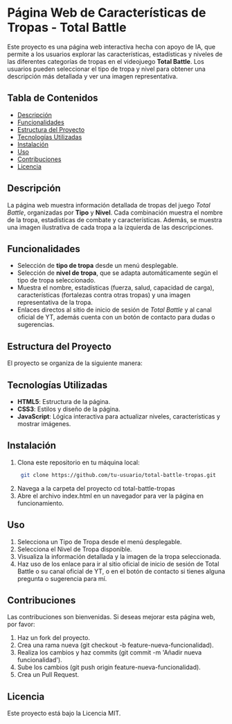 # Página Web de Características de Tropas - Total Battle

Este proyecto es una página web interactiva hecha con apoyo de IA, que permite a los usuarios explorar las características, estadísticas y niveles de las diferentes categorías de tropas en el videojuego **Total Battle**. Los usuarios pueden seleccionar el tipo de tropa y nivel para obtener una descripción más detallada y ver una imagen representativa.

## Tabla de Contenidos
- [Descripción](#descripción)
- [Funcionalidades](#funcionalidades)
- [Estructura del Proyecto](#estructura-del-proyecto)
- [Tecnologías Utilizadas](#tecnologías-utilizadas)
- [Instalación](#instalación)
- [Uso](#uso)
- [Contribuciones](#contribuciones)
- [Licencia](#licencia)

## Descripción
La página web muestra información detallada de tropas del juego *Total Battle*, organizadas por **Tipo** y **Nivel**. Cada combinación muestra el nombre de la tropa, estadísticas de combate y características. Además, se muestra una imagen ilustrativa de cada tropa a la izquierda de las descripciones.

## Funcionalidades
- Selección de **tipo de tropa** desde un menú desplegable.
- Selección de **nivel de tropa**, que se adapta automáticamente según el tipo de tropa seleccionado.
- Muestra el nombre, estadísticas (fuerza, salud, capacidad de carga), características (fortalezas contra otras tropas) y una imagen representativa de la tropa.
- Enlaces directos al sitio de inicio de sesión de *Total Battle* y al canal oficial de YT, además cuenta con un botón de contacto para dudas o sugerencias.

## Estructura del Proyecto
El proyecto se organiza de la siguiente manera:


## Tecnologías Utilizadas
- **HTML5**: Estructura de la página.
- **CSS3**: Estilos y diseño de la página.
- **JavaScript**: Lógica interactiva para actualizar niveles, características y mostrar imágenes.

## Instalación
1. Clona este repositorio en tu máquina local:
   ```bash
    git clone https://github.com/tu-usuario/total-battle-tropas.git
2. Navega a la carpeta del proyecto
     cd total-battle-tropas
3. Abre el archivo index.html en un navegador para ver la página en funcionamiento.

## Uso
1. Selecciona un Tipo de Tropa desde el menú desplegable.
2. Selecciona el Nivel de Tropa disponible.
3. Visualiza la información detallada y la imagen de la tropa seleccionada.
4. Haz uso de los enlace para ir al sitio oficial de inicio de sesión de Total Battle o su canal oficial de YT, o en el botón de contacto si tienes alguna pregunta o sugerencia para mí.

## Contribuciones
Las contribuciones son bienvenidas. Si deseas mejorar esta página web, por favor:

1. Haz un fork del proyecto.
2. Crea una rama nueva (git checkout -b feature-nueva-funcionalidad).
3. Realiza los cambios y haz commits (git commit -m 'Añadir nueva funcionalidad').
4. Sube los cambios (git push origin feature-nueva-funcionalidad).
5. Crea un Pull Request.

## Licencia
Este proyecto está bajo la Licencia MIT.
